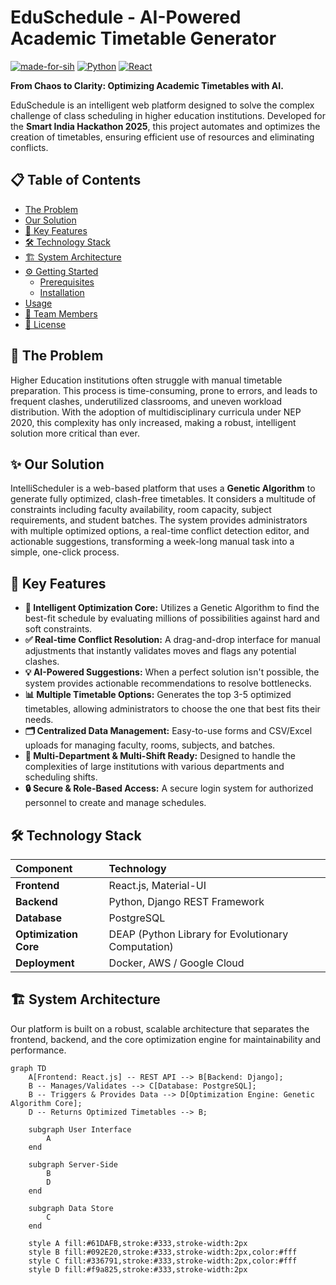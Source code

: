 # EduSchedule - AI-Powered Academic Timetable Generator

[![made-for-sih](https://img.shields.io/badge/Made%20for-SIH%202025-blue.svg)](https://www.sih.gov.in/)
[![Python](https://img.shields.io/badge/Python-3.9%2B-blue.svg)](https://www.python.org/)
[![React](https://img.shields.io/badge/React-18.x-61DAFB.svg?logo=react)](https://reactjs.org/)

**From Chaos to Clarity: Optimizing Academic Timetables with AI.**

EduSchedule is an intelligent web platform designed to solve the complex challenge of class scheduling in higher education institutions. Developed for the **Smart India Hackathon 2025**, this project automates and optimizes the creation of timetables, ensuring efficient use of resources and eliminating conflicts.

## 📋 Table of Contents

- [The Problem](#-the-problem)
- [Our Solution](#-our-solution)
- [🚀 Key Features](#-key-features)
- [🛠️ Technology Stack](#️-technology-stack)
- [🏗️ System Architecture](#️-system-architecture)
- [⚙️ Getting Started](#️-getting-started)
  - [Prerequisites](#prerequisites)
  - [Installation](#installation)
- [Usage](#-usage)
- [👥 Team Members](#-team-members)
- [📜 License](#-license)

## 📌 The Problem

Higher Education institutions often struggle with manual timetable preparation. This process is time-consuming, prone to errors, and leads to frequent clashes, underutilized classrooms, and uneven workload distribution. With the adoption of multidisciplinary curricula under NEP 2020, this complexity has only increased, making a robust, intelligent solution more critical than ever.

## ✨ Our Solution

IntelliScheduler is a web-based platform that uses a **Genetic Algorithm** to generate fully optimized, clash-free timetables. It considers a multitude of constraints including faculty availability, room capacity, subject requirements, and student batches. The system provides administrators with multiple optimized options, a real-time conflict detection editor, and actionable suggestions, transforming a week-long manual task into a simple, one-click process.

## 🚀 Key Features

* **🧠 Intelligent Optimization Core:** Utilizes a Genetic Algorithm to find the best-fit schedule by evaluating millions of possibilities against hard and soft constraints.
* **✅ Real-time Conflict Resolution:** A drag-and-drop interface for manual adjustments that instantly validates moves and flags any potential clashes.
* **💡 AI-Powered Suggestions:** When a perfect solution isn't possible, the system provides actionable recommendations to resolve bottlenecks.
* **📊 Multiple Timetable Options:** Generates the top 3-5 optimized timetables, allowing administrators to choose the one that best fits their needs.
* **🗂️ Centralized Data Management:** Easy-to-use forms and CSV/Excel uploads for managing faculty, rooms, subjects, and batches.
* **🏢 Multi-Department & Multi-Shift Ready:** Designed to handle the complexities of large institutions with various departments and scheduling shifts.
* **🔒 Secure & Role-Based Access:** A secure login system for authorized personnel to create and manage schedules.

## 🛠️ Technology Stack

| Component | Technology |
| :--- | :--- |
| **Frontend** | React.js, Material-UI |
| **Backend** | Python, Django REST Framework |
| **Database** | PostgreSQL |
| **Optimization Core** | DEAP (Python Library for Evolutionary Computation) |
| **Deployment** | Docker, AWS / Google Cloud |

## 🏗️ System Architecture

Our platform is built on a robust, scalable architecture that separates the frontend, backend, and the core optimization engine for maintainability and performance.

```mermaid
graph TD
    A[Frontend: React.js] -- REST API --> B[Backend: Django];
    B -- Manages/Validates --> C[Database: PostgreSQL];
    B -- Triggers & Provides Data --> D[Optimization Engine: Genetic Algorithm Core];
    D -- Returns Optimized Timetables --> B;

    subgraph User Interface
        A
    end

    subgraph Server-Side
        B
        D
    end

    subgraph Data Store
        C
    end

    style A fill:#61DAFB,stroke:#333,stroke-width:2px
    style B fill:#092E20,stroke:#333,stroke-width:2px,color:#fff
    style C fill:#336791,stroke:#333,stroke-width:2px,color:#fff
    style D fill:#f9a825,stroke:#333,stroke-width:2px
